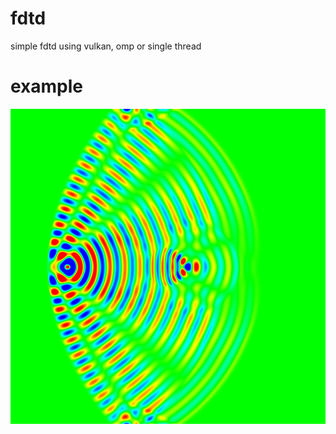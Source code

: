 # fdtd
simple fdtd using vulkan, omp or single thread

# example
![alt text](https://github.com/nikisalli/fdtd/raw/master/images/kek.png)
